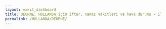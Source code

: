 ```yaml
---
layout: vakit_dashboard
title: DEURNE, HOLLANDA için iftar, namaz vakitleri ve hava durumu - ilçe/eyalet seç
permalink: /HOLLANDA/DEURNE/
---
```


<script type="text/javascript">
  var GLOBAL_COUNTRY = 'HOLLANDA';
  var GLOBAL_CITY = 'DEURNE';
  var GLOBAL_STATE = '';
  var lat = 72;
  var lon = 21;
</script>
